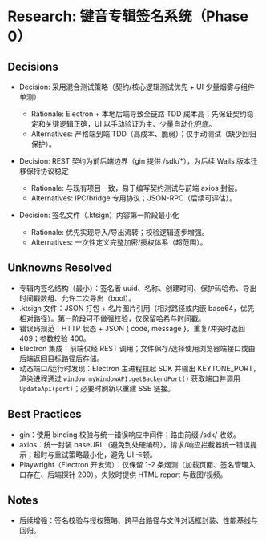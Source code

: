 # Research: 键音专辑签名系统（Phase 0）

## Decisions

- Decision: 采用混合测试策略（契约/核心逻辑测试优先 + UI 少量烟雾与组件单测）
  - Rationale: Electron + 本地后端导致全链路 TDD 成本高；先保证契约稳定和关键逻辑正确，UI 以手动验证为主、少量自动化兜底。
  - Alternatives: 严格端到端 TDD（高成本、脆弱）；仅手动测试（缺少回归保护）。

- Decision: REST 契约为前后端边界（gin 提供 /sdk/*），为后续 Wails 版本迁移保持协议稳定
  - Rationale: 与现有项目一致，易于编写契约测试与前端 axios 封装。
  - Alternatives: IPC/bridge 专用协议；JSON-RPC（后续可评估）。

- Decision: 签名文件（.ktsign）内容第一阶段最小化
  - Rationale: 优先实现导入/导出流转；校验逻辑逐步增强。
  - Alternatives: 一次性定义完整加密/授权体系（超范围）。

## Unknowns Resolved

- 专辑内签名结构（最小）：签名者 uuid、名称、创建时间、保护码哈希、导出时间戳数组、允许二次导出（bool）。
- .ktsign 文件：JSON 打包 + 名片图片引用（相对路径或内嵌 base64，优先相对路径）。第一阶段可不做强校验，仅保留哈希与时间戳。
- 错误码规范：HTTP 状态 + JSON { code, message }，重复/冲突时返回 409；参数校验 400。
- Electron 集成：前端仅经 REST 调用；文件保存/选择使用浏览器端接口或由后端返回目标路径后存储。
- 动态端口/运行时发现：Electron 主进程拉起 SDK 并输出 KEYTONE_PORT，渲染进程通过 `window.myWindowAPI.getBackendPort()` 获取端口并调用 `UpdateApi(port)`；必要时刷新以重建 SSE 链接。

## Best Practices

- gin：使用 binding 校验与统一错误响应中间件；路由前缀 /sdk/ 收敛。
- axios：统一封装 baseURL（避免到处硬编码），请求/响应拦截器统一错误提示；超时与重试策略最小化，避免 UI 卡顿。
- Playwright（Electron 开发流）：仅保留 1-2 条烟测（加载页面、签名管理入口存在、后端探针 200）。失败时提供 HTML report 与截图/视频。

## Notes

- 后续增强：签名校验与授权策略、跨平台路径与文件对话框封装、性能基线与回归。
